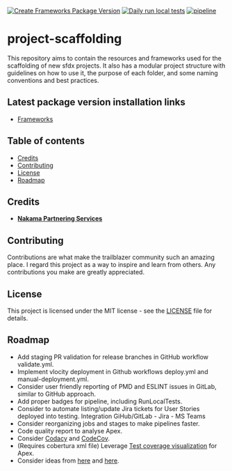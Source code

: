 [![Create Frameworks Package Version](https://github.com/Nakama-Partnering-Services/project-scaffolding/actions/workflows/create-frameworks-package-version.yml/badge.svg)](https://github.com/Nakama-Partnering-Services/project-scaffolding/actions/workflows/create-frameworks-package-version.yml) [![Daily run local tests](https://github.com/Nakama-Partnering-Services/project-scaffolding/actions/workflows/scheduled-tests.yml/badge.svg)](https://github.com/Nakama-Partnering-Services/project-scaffolding/actions/workflows/scheduled-tests.yml) [![pipeline](https://gitlab.com/jdkgabri/project-scaffolding/badges/main/pipeline.svg)](https://gitlab.com/jdkgabri/project-scaffolding/-/commits/main)

# project-scaffolding

This repository aims to contain the resources and frameworks used for the scaffolding of new sfdx projects. It also has a modular project structure with guidelines on how to use it, the purpose of each folder, and some naming conventions and best practices.

## Latest package version installation links

-   [Frameworks](https://login.salesforce.com/packaging/installPackage.apexp?p0=04t7Q000000cnHzQAI)

## Table of contents

-   [Credits](#credits)
-   [Contributing](#contributing)
-   [License](#license)
-   [Roadmap](#roadmap)

## Credits

-   [**Nakama Partnering Services**](https://github.com/Nakama-Partnering-Services)

## Contributing

Contributions are what make the trailblazer community such an amazing place. I regard this project as a way to inspire and learn from others. Any contributions you make are greatly appreciated.

## License

This project is licensed under the MIT license - see the [LICENSE](/LICENSE) file for details.

## Roadmap

-   Add staging PR validation for release branches in GitHub workflow validate.yml.
-   Implement vlocity deployment in Github workflows deploy.yml and manual-deployment.yml.
-   Consider user friendly reporting of PMD and ESLINT issues in GitLab, similar to GitHub approach.
-   Add proper badges for pipeline, including RunLocalTests.
-   Consider to automate listing/update Jira tickets for User Stories deployed into testing. Integration GiHub/GitLab - Jira - MS Teams
-   Consider reorganizing jobs and stages to make pipelines faster.
-   Code quality report to analyse Apex.
-   Consider [Codacy](https://docs.codacy.com/coverage-reporter/) and [CodeCov](https://about.codecov.io/tool/gitlab-ci/).
-   (Requires cobertura xml file) Leverage [Test coverage visualization](https://docs.gitlab.com/ee/user/project/merge_requests/test_coverage_visualization.html) for Apex.
-   Consider ideas from [here](https://github.com/dxatscale/dxatscale-template/blob/main/.gitlab-ci.yml) and [here](https://gitlab.com/sfdx/sfdx-cicd-template/-/blob/master/Salesforce.gitlab-ci.yml).
